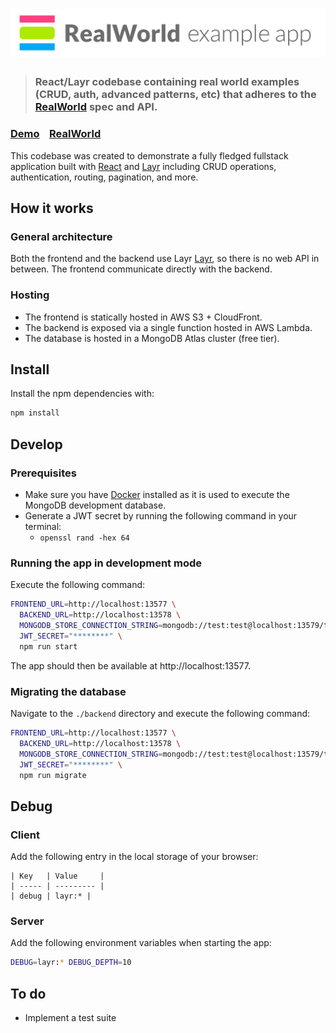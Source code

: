 # ![RealWorld Example App](assets/logo.png)

> ### React/Layr codebase containing real world examples (CRUD, auth, advanced patterns, etc) that adheres to the [RealWorld](https://github.com/gothinkster/realworld) spec and API.

### [Demo](https://react-layr-realworld-example-app.layrjs.com/)&nbsp;&nbsp;&nbsp;&nbsp;[RealWorld](https://github.com/gothinkster/realworld)

This codebase was created to demonstrate a fully fledged fullstack application built with [React](https://reactjs.org/) and [Layr](https://layrjs.com/) including CRUD operations, authentication, routing, pagination, and more.

## How it works

### General architecture

Both the frontend and the backend use Layr [Layr](https://layrjs.com/), so there is no web API in between. The frontend communicate directly with the backend.

### Hosting

- The frontend is statically hosted in AWS S3 + CloudFront.
- The backend is exposed via a single function hosted in AWS Lambda.
- The database is hosted in a MongoDB Atlas cluster (free tier).

## Install

Install the npm dependencies with:

```sh
npm install
```

## Develop

### Prerequisites

- Make sure you have [Docker](https://www.docker.com/) installed as it is used to execute the MongoDB development database.
- Generate a JWT secret by running the following command in your terminal:
  - `openssl rand -hex 64`

### Running the app in development mode

Execute the following command:

```sh
FRONTEND_URL=http://localhost:13577 \
  BACKEND_URL=http://localhost:13578 \
  MONGODB_STORE_CONNECTION_STRING=mongodb://test:test@localhost:13579/test \
  JWT_SECRET="********" \
  npm run start
```

The app should then be available at http://localhost:13577.

### Migrating the database

Navigate to the `./backend` directory and execute the following command:

```sh
FRONTEND_URL=http://localhost:13577 \
  BACKEND_URL=http://localhost:13578 \
  MONGODB_STORE_CONNECTION_STRING=mongodb://test:test@localhost:13579/test \
  JWT_SECRET="********" \
  npm run migrate
```

## Debug

### Client

Add the following entry in the local storage of your browser:

```
| Key   | Value     |
| ----- | --------- |
| debug | layr:* |
```

### Server

Add the following environment variables when starting the app:

```sh
DEBUG=layr:* DEBUG_DEPTH=10
```

## To do

- Implement a test suite
